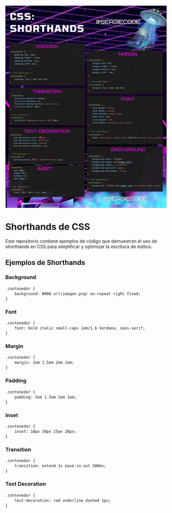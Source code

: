 ![Shorthands css tutorial image](https://github.com/sergiecode/shorthands-css-tutorial/blob/master/shorthands.jpg?raw=true)

# Shorthands de CSS

Este repositorio contiene ejemplos de código que demuestran el uso de shorthands en CSS para simplificar y optimizar la escritura de estilos.

## Ejemplos de Shorthands

### Background

    .contenedor {
        background: #000 url(imagen.png) no-repeat right fixed;
    }

### Font

    .contenedor {
        font: bold italic small-caps 1em/1.6 Verdana, sans-serif;
    }

### Margin

    .contenedor {
        margin: 2em 1.5em 2em 1em;
    }

### Padding

    .contenedor {
        padding: 2em 1.5em 2em 1em;
    }

### Inset

    .contenedor {
        inset: 10px 20px 15px 20px;
    }

### Transition
    .contenedor {
        transition: extend 1s ease-in-out 500ms;
    }

### Text Decoration

    .contenedor {
        text-decoration: red underline dashed 1px;
    }

